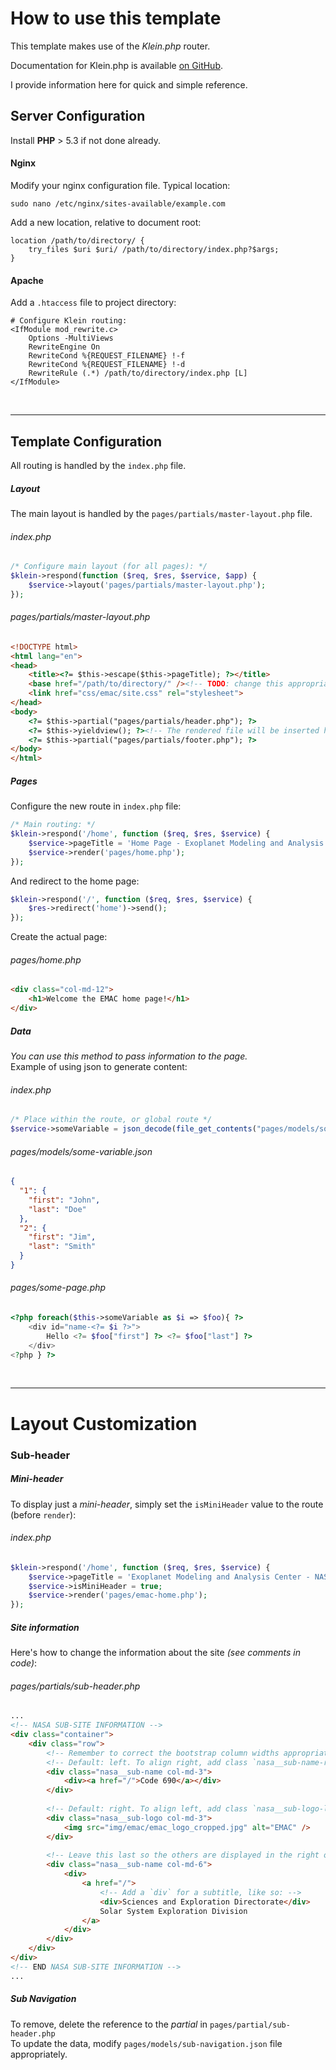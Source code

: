 # How to use this template

This template makes use of the _Klein.php_ router.

Documentation for Klein.php is available [on GitHub](https://github.com/klein/klein.php).

I provide information here for quick and simple reference.

## Server Configuration

Install **PHP** > 5.3 if not done already.

#### Nginx
Modify your nginx configuration file. Typical location:

    sudo nano /etc/nginx/sites-available/example.com

Add a new location, relative to document root:

````text
location /path/to/directory/ {
    try_files $uri $uri/ /path/to/directory/index.php?$args;
}
````

#### Apache
Add a `.htaccess` file to project directory:

````text
# Configure Klein routing:
<IfModule mod_rewrite.c>
    Options -MultiViews
    RewriteEngine On
    RewriteCond %{REQUEST_FILENAME} !-f
    RewriteCond %{REQUEST_FILENAME} !-d
    RewriteRule (.*) /path/to/directory/index.php [L]
</IfModule>
````

<br/>

---

## Template Configuration

All routing is handled by the `index.php` file.

##### Layout
The main layout is handled by the `pages/partials/master-layout.php` file.

###### index.php

````php
/* Configure main layout (for all pages): */
$klein->respond(function ($req, $res, $service, $app) {
    $service->layout('pages/partials/master-layout.php');
});
````

###### pages/partials/master-layout.php

````html
<!DOCTYPE html>
<html lang="en">
<head>
    <title><?= $this->escape($this->pageTitle); ?></title>
    <base href="/path/to/directory/" /><!-- TODO: change this appropriately -->
    <link href="css/emac/site.css" rel="stylesheet">
</head>
<body>
    <?= $this->partial("pages/partials/header.php"); ?>
    <?= $this->yieldview(); ?><!-- The rendered file will be inserted here -->
    <?= $this->partial("pages/partials/footer.php"); ?>
</body>
</html>
````

##### Pages

Configure the new route in `index.php` file:

````php
/* Main routing: */
$klein->respond('/home', function ($req, $res, $service) {
    $service->pageTitle = 'Home Page - Exoplanet Modeling and Analysis Center (EMAC)';
    $service->render('pages/home.php');
});
````

And redirect to the home page:

````php
$klein->respond('/', function ($req, $res, $service) {
    $res->redirect('home')->send();
});
````

Create the actual page:

###### pages/home.php

````html
<div class="col-md-12">
    <h1>Welcome the EMAC home page!</h1>
</div>
````


##### Data

_You can use this method to pass information to the page._
<br/>
Example of using json to generate content:

###### index.php

````php
/* Place within the route, or global route */ 
$service->someVariable = json_decode(file_get_contents("pages/models/some-variable.json"), true);
````

###### pages/models/some-variable.json

````json
{
  "1": {
    "first": "John",
    "last": "Doe"
  },
  "2": {
    "first": "Jim",
    "last": "Smith"
  }
}
````

###### pages/some-page.php

````php
<?php foreach($this->someVariable as $i => $foo){ ?>
    <div id="name-<?= $i ?>">
        Hello <?= $foo["first"] ?> <?= $foo["last"] ?>
    </div>
<?php } ?>
````

<br/>

---
# Layout Customization

### Sub-header

##### Mini-header
To display just a _mini-header_, simply set the `isMiniHeader` value to the route (before `render`):

###### index.php

````php
$klein->respond('/home', function ($req, $res, $service) {
    $service->pageTitle = 'Exoplanet Modeling and Analysis Center - NASA/GSFC';
    $service->isMiniHeader = true;
    $service->render('pages/emac-home.php');
});
````

##### Site information
Here's how to change the information about the site _(see comments in code)_:

###### pages/partials/sub-header.php

````html
...
<!-- NASA SUB-SITE INFORMATION -->
<div class="container">
    <div class="row">
        <!-- Remember to correct the bootstrap column widths appropriately. -->
        <!-- Default: left. To align right, add class `nasa__sub-name-right` -->
        <div class="nasa__sub-name col-md-3">
            <div><a href="/">Code 690</a></div>
        </div>
        
        <!-- Default: right. To align left, add class `nasa__sub-logo-left` -->
        <div class="nasa__sub-logo col-md-3">
            <img src="img/emac/emac_logo_cropped.jpg" alt="EMAC" />
        </div>
        
        <!-- Leave this last so the others are displayed in the right order. -->
        <div class="nasa__sub-name col-md-6">
            <div>
                <a href="/">
                    <!-- Add a `div` for a subtitle, like so: -->
                    <div>Sciences and Exploration Directorate</div>
                    Solar System Exploration Division
                </a>
            </div>
        </div>
    </div>
</div>
<!-- END NASA SUB-SITE INFORMATION -->
...
````

##### Sub Navigation
To remove, delete the reference to the _partial_ in `pages/partial/sub-header.php`
<br/>
To update the data, modify `pages/models/sub-navigation.json` file appropriately.